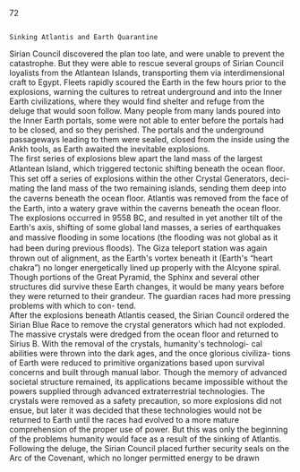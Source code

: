 72 
                                                                                                                  
  

                                                       
                                                                                
                                                                              Sinking Atlantis and Earth Quarantine
Sirian Council discovered the plan too late, and were unable to prevent the
catastrophe. But they were able to rescue several groups of Sirian Council
loyalists from the Atlantean Islands, transporting them via interdimensional
craft to Egypt. Fleets rapidly scoured the Earth in the few hours prior to the
explosions, warning the cultures to retreat underground and into the Inner
Earth civilizations, where they would find shelter and refuge from the deluge
that would soon follow. Many people from many lands poured into the Inner
Earth portals, some were not able to enter before the portals had to be closed,
and so they perished. The portals and the underground passageways leading
to them were sealed, closed from the inside using the Ankh tools, as Earth
awaited the inevitable explosions.  
    The first series of explosions blew apart the land mass of the largest
Atlantean Island, which triggered tectonic shifting beneath the ocean ﬂoor.
This set off a series of explosions within the other Crystal Generators, deci-
mating the land mass of the two remaining islands, sending them deep into
the caverns beneath the ocean ﬂoor. Atlantis was removed from the face of
the Earth, into a watery grave within the caverns beneath the ocean floor.
The explosions occurred in 9558 BC, and resulted in yet another tilt of the
Earth's axis, shifting of some global land masses, a series of earthquakes and
massive ﬂooding in some locations (the ﬂooding was not global as it had been
during previous ﬂoods). The Giza teleport station was again thrown out of
alignment, as the Earth's vortex beneath it (Earth's “heart chakra”) no longer
energetically lined up properly with the Alcyone spiral. Though portions of
the Great Pyramid, the Sphinx and several other structures did survive these
Earth changes, it would be many years before they were returned to their
grandeur. The guardian races had more pressing problems with which to con-
tend.  
     After the explosions beneath Atlantis ceased, the Sirian Council ordered
the Sirian Blue Race to remove the crystal generators which had not
exploded. The massive crystals were dredged from the ocean floor and
returned to Sirius B. With the removal of the crystals, humanity's technologi-
cal abilities were thrown into the dark ages, and the once glorious civiliza-
tions of Earth were reduced to primitive organizations based upon survival
concerns and built through manual labor. Though the memory of advanced
societal structure remained, its applications became impossible without the
powers supplied through advanced extraterrestrial technologies. The crystals
were removed as a safety precaution, so more explosions did not ensue, but
later it was decided that these technologies would not be returned to Earth
until the races had evolved to a more mature comprehension of the proper
use of power. But this was only the beginning of the problems humanity
would face as a result of the sinking of Atlantis.  
       Following the deluge, the Sirian Council placed further security seals on
the Arc of the Covenant, which no longer permitted energy to be drawn